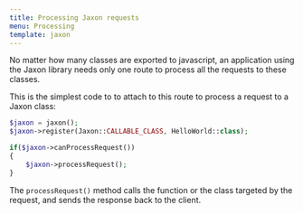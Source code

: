 ```yaml
---
title: Processing Jaxon requests
menu: Processing
template: jaxon
---
```


No matter how many classes are exported to javascript, an application using the Jaxon library needs only one route to process all the requests to these classes.

This is the simplest code to to attach to this route to process a request to a Jaxon class:

```php
$jaxon = jaxon();
$jaxon->register(Jaxon::CALLABLE_CLASS, HelloWorld::class);

if($jaxon->canProcessRequest())
{
    $jaxon->processRequest();
}
```

The `processRequest()` method calls the function or the class targeted by the request, and sends the response back to the client.
